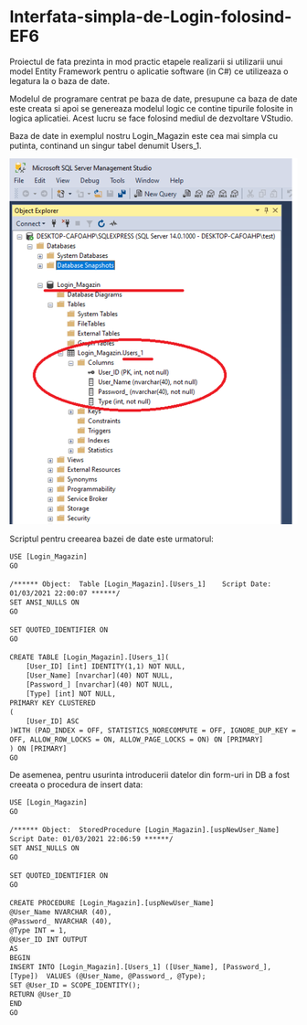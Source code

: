 # Interfata-simpla-de-Login-folosind-EF6

  Proiectul de fata prezinta in mod practic etapele realizarii si utilizarii unui model Entity Framework pentru o aplicatie software (in C#) ce utilizeaza o legatura la o baza de date.

  Modelul de programare centrat pe baza de date, presupune ca baza de date este creata si apoi se genereaza modelul logic ce contine tipurile folosite in logica aplicatiei.
Acest lucru se face folosind mediul de dezvoltare VStudio. 

Baza de date in exemplul nostru Login_Magazin este cea mai simpla cu putinta, continand un singur tabel denumit Users_1.

![](Login_Magazin-dbo.png)


Scriptul pentru creearea bazei de date este urmatorul:
```
USE [Login_Magazin]
GO

/****** Object:  Table [Login_Magazin].[Users_1]    Script Date: 01/03/2021 22:00:07 ******/
SET ANSI_NULLS ON
GO

SET QUOTED_IDENTIFIER ON
GO

CREATE TABLE [Login_Magazin].[Users_1](
	[User_ID] [int] IDENTITY(1,1) NOT NULL,
	[User_Name] [nvarchar](40) NOT NULL,
	[Password_] [nvarchar](40) NOT NULL,
	[Type] [int] NOT NULL,
PRIMARY KEY CLUSTERED 
(
	[User_ID] ASC
)WITH (PAD_INDEX = OFF, STATISTICS_NORECOMPUTE = OFF, IGNORE_DUP_KEY = OFF, ALLOW_ROW_LOCKS = ON, ALLOW_PAGE_LOCKS = ON) ON [PRIMARY]
) ON [PRIMARY]
GO
```
De asemenea, pentru usurinta introducerii datelor din form-uri in DB a fost creeata o procedura de insert data:

```
USE [Login_Magazin]
GO

/****** Object:  StoredProcedure [Login_Magazin].[uspNewUser_Name]    Script Date: 01/03/2021 22:06:59 ******/
SET ANSI_NULLS ON
GO

SET QUOTED_IDENTIFIER ON
GO

CREATE PROCEDURE [Login_Magazin].[uspNewUser_Name]  
@User_Name NVARCHAR (40),  
@Password_ NVARCHAR (40),  
@Type INT = 1,
@User_ID INT OUTPUT
AS  
BEGIN  
INSERT INTO [Login_Magazin].[Users_1] ([User_Name], [Password_], [Type])  VALUES (@User_Name, @Password_, @Type);  
SET @User_ID = SCOPE_IDENTITY();  
RETURN @User_ID  
END   
GO
```

